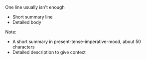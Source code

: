One line usually isn't enough

- Short summary line
- Detailed body

Note:
- A short summary in present-tense-imperative-mood, about 50 characters
- Detailed description to give context
